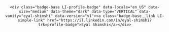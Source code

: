 <script src="https://platform.linkedin.com/badges/js/profile.js" async defer type="text/javascript"></script>
<div id="header" align="center">
  
    <div class="badge-base LI-profile-badge" data-locale="en_US" data-size="medium" data-theme="dark" data-type="VERTICAL" data-vanity="eyal-shimshi" data-version="v1"><a class="badge-base__link LI-simple-link" href="https://il.linkedin.com/in/eyal-shimshi?trk=profile-badge">Eyal Shimshi</a></div>
</div>
